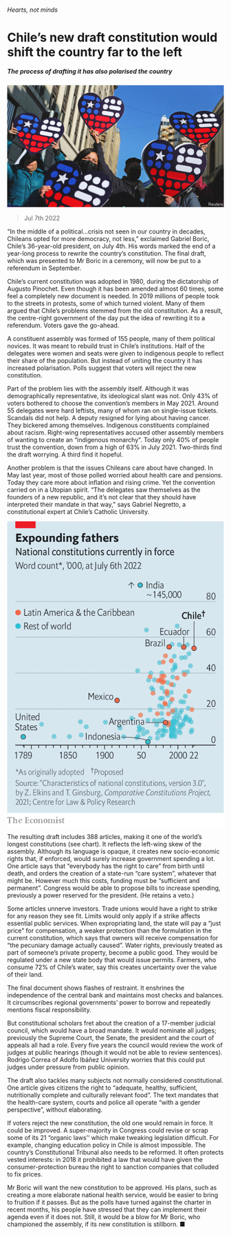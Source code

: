 ###### Hearts, not minds

# Chile’s new draft constitution would shift the country far to the left 

##### The process of drafting it has also polarised the country 

![image](images/20220709_AMP001.jpg) 

> Jul 7th 2022 

“In the middle of a political…crisis not seen in our country in decades, Chileans opted for more democracy, not less,” exclaimed Gabriel Boric, Chile’s 36-year-old president, on July 4th. His words marked the end of a year-long process to rewrite the country’s constitution. The final draft, which was presented to Mr Boric in a ceremony, will now be put to a referendum in September.

Chile’s current constitution was adopted in 1980, during the dictatorship of Augusto Pinochet. Even though it has been amended almost 60 times, some feel a completely new document is needed. In 2019 millions of people took to the streets in protests, some of which turned violent. Many of them argued that Chile’s problems stemmed from the old constitution. As a result, the centre-right government of the day put the idea of rewriting it to a referendum. Voters gave the go-ahead. 

A constituent assembly was formed of 155 people, many of them political novices. It was meant to rebuild trust in Chile’s institutions. Half of the delegates were women and seats were given to indigenous people to reflect their share of the population. But instead of uniting the country it has increased polarisation. Polls suggest that voters will reject the new constitution.

Part of the problem lies with the assembly itself. Although it was demographically representative, its ideological slant was not. Only 43% of voters bothered to choose the convention’s members in May 2021. Around 55 delegates were hard leftists, many of whom ran on single-issue tickets. Scandals did not help. A deputy resigned for lying about having cancer. They bickered among themselves. Indigenous constituents complained about racism. Right-wing representatives accused other assembly members of wanting to create an “indigenous monarchy”. Today only 40% of people trust the convention, down from a high of 63% in July 2021. Two-thirds find the draft worrying. A third find it hopeful.

Another problem is that the issues Chileans care about have changed. In May last year, most of those polled worried about health care and pensions. Today they care more about inflation and rising crime. Yet the convention carried on in a Utopian spirit. “The delegates saw themselves as the founders of a new republic, and it’s not clear that they should have interpreted their mandate in that way,” says Gabriel Negretto, a constitutional expert at Chile’s Catholic University. 

![image](images/20220709_AMC112.png) 


The resulting draft includes 388 articles, making it one of the world’s longest constitutions (see chart). It reflects the left-wing skew of the assembly. Although its language is opaque, it creates new socio-economic rights that, if enforced, would surely increase government spending a lot. One article says that “everybody has the right to care” from birth until death, and orders the creation of a state-run “care system”, whatever that might be. However much this costs, funding must be “sufficient and permanent”. Congress would be able to propose bills to increase spending, previously a power reserved for the president. (He retains a veto.)

Some articles unnerve investors. Trade unions would have a right to strike for any reason they see fit. Limits would only apply if a strike affects essential public services. When expropriating land, the state will pay a “just price” for compensation, a weaker protection than the formulation in the current constitution, which says that owners will receive compensation for “the pecuniary damage actually caused”. Water rights, previously treated as part of someone’s private property, become a public good. They would be regulated under a new state body that would issue permits. Farmers, who consume 72% of Chile’s water, say this creates uncertainty over the value of their land.

The final document shows flashes of restraint. It enshrines the independence of the central bank and maintains most checks and balances. It circumscribes regional governments’ power to borrow and repeatedly mentions fiscal responsibility. 

But constitutional scholars fret about the creation of a 17-member judicial council, which would have a broad mandate. It would nominate all judges; previously the Supreme Court, the Senate, the president and the court of appeals all had a role. Every five years the council would review the work of judges at public hearings (though it would not be able to review sentences). Rodrigo Correa of Adolfo Ibáñez University worries that this could put judges under pressure from public opinion.

The draft also tackles many subjects not normally considered constitutional. One article gives citizens the right to “adequate, healthy, sufficient, nutritionally complete and culturally relevant food”. The text mandates that the health-care system, courts and police all operate “with a gender perspective”, without elaborating. 

If voters reject the new constitution, the old one would remain in force. It could be improved. A super-majority in Congress could revise or scrap some of its 21 “organic laws’‘ which make tweaking legislation difficult. For example, changing education policy in Chile is almost impossible. The country’s Constitutional Tribunal also needs to be reformed. It often protects vested interests: in 2018 it prohibited a law that would have given the consumer-protection bureau the right to sanction companies that colluded to fix prices. 

Mr Boric will want the new constitution to be approved. His plans, such as creating a more elaborate national health service, would be easier to bring to fruition if it passes. But as the polls have turned against the charter in recent months, his people have stressed that they can implement their agenda even if it does not. Still, it would be a blow for Mr Boric, who championed the assembly, if its new constitution is stillborn. ■

